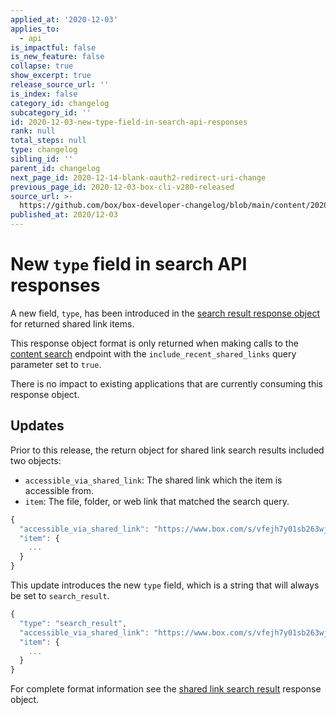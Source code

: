 ```yaml
---
applied_at: '2020-12-03'
applies_to:
  - api
is_impactful: false
is_new_feature: false
collapse: true
show_excerpt: true
release_source_url: ''
is_index: false
category_id: changelog
subcategory_id: ''
id: 2020-12-03-new-type-field-in-search-api-responses
rank: null
total_steps: null
type: changelog
sibling_id: ''
parent_id: changelog
next_page_id: 2020-12-14-blank-oauth2-redirect-uri-change
previous_page_id: 2020-12-03-box-cli-v280-released
source_url: >-
  https://github.com/box/box-developer-changelog/blob/main/content/2020/12-03-new-type-field-in-search-api-responses.md
published_at: 2020/12-03
---
```

# New `type` field in search API responses

A new field, `type`, has been introduced in the
[search result response object][search_result_shared_link] for returned shared
link items.

This response object format is only returned when making calls to the
[content search][search_content] endpoint with the
`include_recent_shared_links` query parameter set to `true`.

There is no impact to existing applications that are currently consuming this
response object.

## Updates

Prior to this release, the return object for shared link search results
included two objects:

* `accessible_via_shared_link`: The shared link which the item is accessible
 from.
* `item`: The file, folder, or web link that matched the search query.

```js
{
  "accessible_via_shared_link": "https://www.box.com/s/vfejh7y01sb263wjtgfe",
  "item": {
    ...
  }
}
```

This update introduces the new `type` field, which is a string that will always
be set to `search_result`.

```js
{
  "type": "search_result",
  "accessible_via_shared_link": "https://www.box.com/s/vfejh7y01sb263wjtgfe",
  "item": {
    ...
  }
}
```

For complete format information see the
[shared link search result][search_result_shared_link] response object.

[search_content]: https://developer.box.com/reference/get-search/
[search_result_shared_link]: https://developer.box.com/reference/resources/search-result-with-shared-link/
